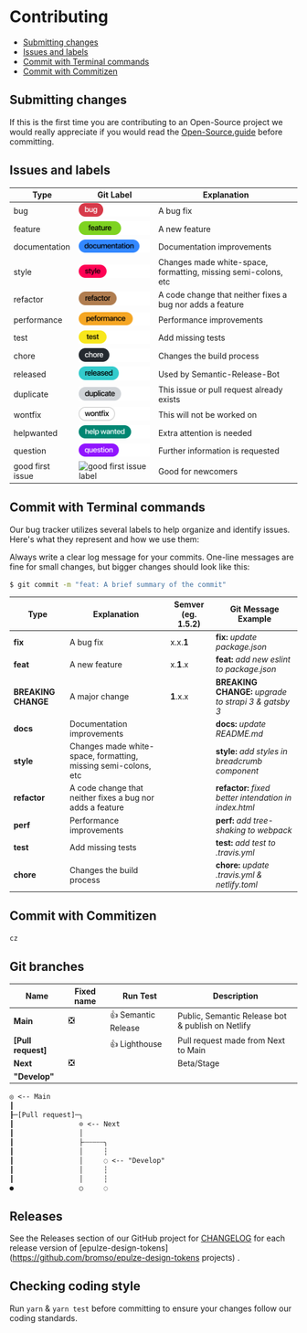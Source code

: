 # Contributing

- [Submitting changes](#submitting-changes)
- [Issues and labels](#issues-and-labels)
- [Commit with Terminal commands](commit-with-terminal-commands)
- [Commit with Commitizen](commit-with-commitizen)

## Submitting changes

If this is the first time you are contributing to an Open-Source project we would really appreciate if you would read the [Open-Source.guide](https://opensource.guide/) before committing.

## Issues and labels

| Type             | Git Label                                                      | Explanation                                                    |
| ---------------- | -------------------------------------------------------------- | -------------------------------------------------------------- |
| bug              | ![bug label](docs/img/label-bug.svg)                           | A bug fix                                                      |
| feature          | ![feature label](docs/img/label-feature.svg)                   | A new feature                                                  |
| documentation    | ![documentation label](docs/img/label-documentation.svg)       | Documentation improvements                                     |
| style            | ![style label](docs/img/label-style.svg)                       | Changes made white-space, formatting, missing semi-colons, etc |
| refactor         | ![refactor label](docs/img/label-refactor.svg)                 | A code change that neither fixes a bug nor adds a feature      |
| performance      | ![performance label](docs/img/label-performance.svg)           | Performance improvements                                       |
| test             | ![test label](docs/img/label-test.svg)                         | Add missing tests                                              |
| chore            | ![chore label](docs/img/label-chore.svg)                       | Changes the build process                                      |
| released         | ![released label](docs/img/label-released.svg)                 | Used by Semantic-Release-Bot                                   |
| duplicate        | ![duplicate label](docs/img/label-duplicate.svg)               | This issue or pull request already exists                      |
| wontfix          | ![won't fix label](docs/img/label-wontfix.svg)                 | This will not be worked on                                     |
| helpwanted       | ![help wanted label](docs/img/label-help-wanted.svg)           | Extra attention is needed                                      |
| question         | ![question label](docs/img/label-question.svg)                 | Further information is requested                               |
| good first issue | ![good first issue label](docs/img/label-good-first-issue.svg) | Good for newcomers                                             |

## Commit with Terminal commands

Our bug tracker utilizes several labels to help organize and identify issues. Here's what they represent and how we use them:

Always write a clear log message for your commits. One-line messages are fine for small changes, but bigger changes should look like this:

```sh
$ git commit -m "feat: A brief summary of the commit"
```

| Type                | Explanation                                                    | Semver (eg. 1.5.2) | Git Message Example                                    |
| ------------------- | -------------------------------------------------------------- | ------------------ | ------------------------------------------------------ |
| **fix**             | A bug fix                                                      | x.x.**1**          | **fix:** _update package.json_                         |
| **feat**            | A new feature                                                  | x.**1**.x          | **feat:** _add new eslint to package.json_             |
| **BREAKING CHANGE** | A major change                                                 | **1**.x.x          | **BREAKING CHANGE:** _upgrade to strapi 3 & gatsby 3_  |
| **docs**            | Documentation improvements                                     |                    | **docs:** _update README.md_                           |
| **style**           | Changes made white-space, formatting, missing semi-colons, etc |                    | **style:** _add styles in breadcrumb component_        |
| **refactor**        | A code change that neither fixes a bug nor adds a feature      |                    | **refactor:** _fixed better intendation in index.html_ |
| **perf**            | Performance improvements                                       |                    | **perf:** _add tree-shaking to webpack_                |
| **test**            | Add missing tests                                              |                    | **test:** _add test to .travis.yml_                    |
| **chore**           | Changes the build process                                      |                    | **chore:** _update .travis.yml & netlify.toml_         |

## Commit with Commitizen

```sh
cz
```

## Git branches

| Name               | Fixed name | Run Test            | Description                                       |
| ------------------ | ---------- | ------------------- | ------------------------------------------------- |
| **Main**           | ❎         | 👍 Semantic Release | Public, Semantic Release bot & publish on Netlify |
| **[Pull request]** |            | 👍 Lighthouse       | Pull request made from Next to Main               |
| **Next**           | ❎         |                     | Beta/Stage                                        |
| **"Develop"**      |            |                     |                                                   |

```text
◎ <-- Main
┃
┠─[Pull request]─╮
┃                ⊙ <-- Next
┃                │
┃                ├┄┄┄┄┄╮
┃                │     ┆
┃                │     ◌ <-- "Develop"
┃                │     ┆
┃                │     ┆
●                ○     ◌
```

## Releases

See the Releases section of our GitHub project for [CHANGELOG](https://github.com/bromso/design-tokens/blob/main/CHANGELOG.md) for each release version of [epulze-design-tokens](https://github.com/bromso/epulze-design-tokens projects) .

## Checking coding style

Run `yarn` & `yarn test` before committing to ensure your changes follow our coding standards.
